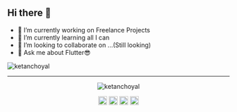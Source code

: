 ## Hi there 👋       

- 🔭 I’m currently working on Freelance Projects
- 🌱 I’m currently learning all I can
- 👯 I’m looking to collaborate on ...(Still looking)
- 💬 Ask me about Flutter😎
<p align="left"> <img src="https://komarev.com/ghpvc/?username=ketanchoyal" alt="ketanchoyal" /> </p>

---

<p align="left"><p align="center"> <img src="https://github-readme-stats.vercel.app/api?username=ketanchoyal&&show_icons=true&title_color=e74c3c&icon_color=8ac926&text_color=ecf0f1&bg_color=151515" alt="ketanchoyal" /> </p>

<p align="center">
<a href="https://twitter.com/ketanchoyal" target="blank"><img align="center" src="https://cdn.jsdelivr.net/npm/simple-icons@3.0.1/icons/twitter.svg" alt="ketanchoyal" height="20" width="20" /></a>
<a href="https://linkedin.com/in/ketanchoyal" target="blank"><img align="center" src="https://cdn.jsdelivr.net/npm/simple-icons@3.0.1/icons/linkedin.svg" alt="ketanchoal" height="20" width="20" /></a>
<a href="https://fb.com/ketanchoyal" target="blank"><img align="center" src="https://cdn.jsdelivr.net/npm/simple-icons@3.0.1/icons/facebook.svg" alt="ketanchoyal" height="20" width="20" /></a>
<a href="https://instagram.com/ketanchoyal" target="blank"><img align="center" src="https://cdn.jsdelivr.net/npm/simple-icons@3.0.1/icons/instagram.svg" alt="ketanchoyal" height="20" width="20" /></a>
</p>

